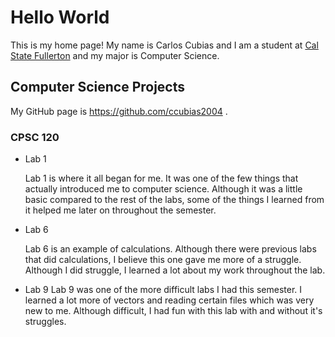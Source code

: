# Hello World


This is my home page! My name is Carlos Cubias and I am a student at [Cal State Fullerton](http://www.fullerton.edu/) and my major is Computer Science.


## Computer Science Projects


My GitHub page is https://github.com/ccubias2004 .


### CPSC 120


* Lab 1


   Lab 1 is where it all began for me. It was one of the few things that actually introduced me to computer science.
   Although it was a little basic compared to the rest of the labs, some of the things I learned from it helped me
   later on throughout the semester.


* Lab 6
  
   Lab 6 is an example of calculations. Although there were previous labs that did calculations, I believe this one gave me
   more of a struggle. Although I did struggle, I learned a lot about my work throughout the lab.


* Lab 9
    Lab 9 was one of the more difficult labs I had this semester. I learned a lot more of vectors and reading certain files which
   was very new to me. Although difficult, I had fun with this lab with and without it's struggles.

